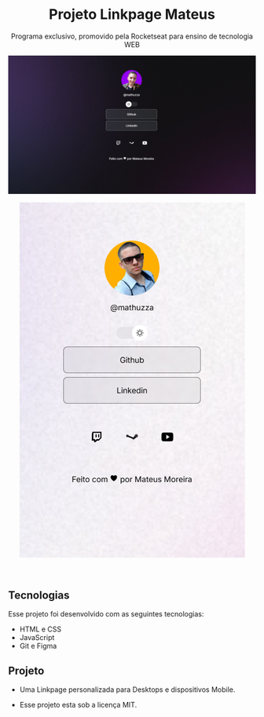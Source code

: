 
<h1 align="center">Projeto Linkpage Mateus</h1>

<p align="center">Programa exclusivo, promovido pela Rocketseat para ensino de tecnologia WEB</p>

<p align="center">

<img src="./dark.jpg" alt="Link dark mode">

</p>
<p align="center">

<img src="./light.jpg" alt="Link light mode">

</p>


<br>

## Tecnologias

Esse projeto foi desenvolvido com as seguintes tecnologias:

- HTML e CSS 
- JavaScript
- Git e Figma

## Projeto 

- Uma Linkpage personalizada para Desktops e dispositivos Mobile.

- Esse projeto esta sob a licença MIT. 